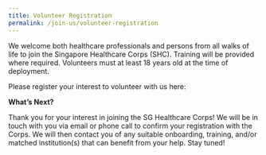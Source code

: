 ```yaml
---
title: Volunteer Registration
permalink: /join-us/volunteer-registration
---
```

We welcome both healthcare professionals and persons from all walks of life to join the Singapore Healthcare Corps (SHC). Training will be provided where required. Volunteers must at least 18 years old at the time of deployment.

Please register your interest to volunteer with us here:



**What’s Next?**

Thank you for your interest in joining the SG Healthcare Corps! We will be in touch with you via email or phone call to confirm your registration with the Corps. We will then contact you of any suitable onboarding, training, and/or matched institution(s) that can benefit from your help. Stay tuned!